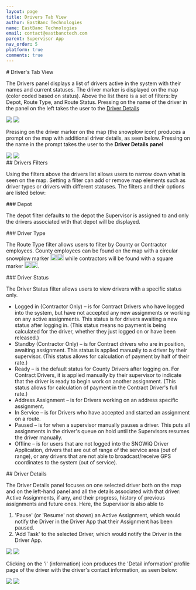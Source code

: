 ```yaml
---
layout: page
title: Drivers Tab View
author: EastBanc Technologies
name: EastBanc Technologies
email: contact@eastbanctech.com
parent: Supervisor App
nav_order: 5
platform: true
comments: true
---
```

<section id="Drivers-Tab-View" markdown="1">
# Driver's Tab View

The Drivers panel displays a list of drivers active in the system with their names and current statuses. The driver marker is displayed on the map (color coded based on status). Above the list there is a set of filters: by Depot, Route Type, and Route Status. Pressing on the name of the driver in the panel on the left takes the user to the [Driver Details](#Driver-Details)

<img src="images/supervisor/sa-drivers-tab-view/drivers-tab-android.png" class="android"/>
<img src="images/supervisor/sa-drivers-tab-view/drivers-tab-ios.png" class="ios"/>

Pressing on the driver marker on the map (the snowplow icon) produces a prompt on the map with additional driver details, as seen below. Pressing on the name in the prompt takes the user to the **Driver Details panel**

<img src="images/supervisor/sa-drivers-tab-view/drivers-tab1-android.png" class="android"/>
<img src="images/supervisor/sa-drivers-tab-view/drivers-tab1-ios.png" class="ios"/>

<section id="Drivers-Filters" markdown="1">
## Drivers Filters

Using the filters above the drivers list allows users to narrow down what is seen on the map. Setting a filter can add or remove map elements such as driver types or drivers with different statuses. The filters and their options are listed below:

<section id="Depot" markdown="1">
### Depot

The depot filter defaults to the depot the Supervisor is assigned to and only the drivers associated with that depot will be displayed. 
</section>

<section id="Driver-Type" markdown="1">
### Driver Type

The Route Type filter allows users to filter by County or Contractor employees. County employees can be found on the map with a circular snowplow marker <img src="images/supervisor/sa-drivers-tab-view/driver-logo-android.png" class="android" style="min-width:18px; width:18px; border:none;"/><img src="images/supervisor/sa-drivers-tab-view/driver-logo-ios.png" class="ios" style="min-width:18px; width:18px; border:none;"/> while contractors will be found with a square marker <img src="images/supervisor/sa-drivers-tab-view/driver-logo1-android.png" class="android" style="min-width:18px; width:18px; border:none;"/><img src="images/supervisor/sa-drivers-tab-view/driver-logo1-ios.png" class="ios" style="min-width:18px; width:18px; border:none;"/>.
</section>

<section id="Driver-Status" markdown="1">
### Driver Status

The Driver Status filter allows users to view drivers with a specific status only.

* Logged in (Contractor Only) –  is for Contract Drivers who have logged into the system, but have not accepted any new assignments or working on any active assignments. This status is for drivers awaiting a new status after logging in. (This status means no payment is being calculated for the driver, whether they just logged on or have been released.)
* Standby (Contractor Only) – is for Contract drivers who are in position, awaiting assignment. This status is applied manually to a driver by their supervisor. (This status allows for calculation of payment by half of their rate.)   
* Ready – is the default status for County Drivers after logging on. For Contract Drivers, it is applied manually by their supervisor to indicate that the driver is ready to begin work on another assignment. (This status allows for calculation of payment in the Contract Driver's full rate.)
* Address Assignment – is for Drivers working on an address specific assignment.
* In Service – is for Drivers who have accepted and started an assignment on a route.
* Paused  – is for when a supervisor manually pauses a driver. This puts all assignments in the driver's queue on hold until the Supervisors resumes the driver manually. 
* Offline  – is for users that are not logged into the SNOWiQ Driver Application, drivers that are out of range of the service area (out of range), or any drivers that are not able to broadcast/receive GPS coordinates to the system (out of service).
</section>
</section>

<section id="Driver-Details" markdown="1">
## Driver Details

The Driver Details panel focuses on one selected driver both on the map and on the left-hand panel and all the details associated with that driver: Active Assignments, if any, and their progress, history of previous assignments and future ones. Here, the Supervisor is also able to 
1. 'Pause' (or 'Resume' not shown) an Active Assignment, which would notify the Driver in the Driver App that their Assignment has been paused.  
1. 'Add Task' to the selected Driver, which would notify the Driver in the Driver App. 

<img src="images/supervisor/sa-drivers-tab-view/driver-details-android.png" class="android"/>
<img src="images/supervisor/sa-drivers-tab-view/driver-details-ios.png" class="ios"/>

Clicking on the 'i' (information) icon produces the 'Detail information' profile page of the driver with the driver's contact information, as seen below:

<img src="images/supervisor/sa-drivers-tab-view/driver-details1-android.png" class="android"/>
<img src="images/supervisor/sa-drivers-tab-view/driver-details1-ios.png" class="ios"/>
</section>
</section>